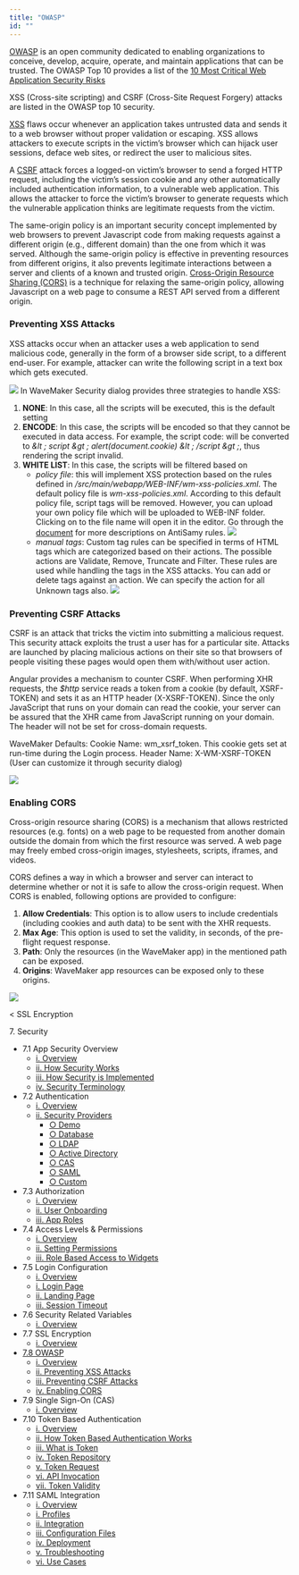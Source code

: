 ```yaml
---
title: "OWASP"
id: ""
---
```


[OWASP](https://www.owasp.org/index.php/About_OWASP) is an open community dedicated to enabling organizations to conceive, develop, acquire, operate, and maintain applications that can be trusted. The OWASP Top 10 provides a list of the [10 Most Critical Web Application Security Risks](https://www.owasp.org/index.php/Category:OWASP_Top_Ten_Project)

XSS (Cross-site scripting) and CSRF (Cross-Site Request Forgery) attacks are listed in the OWASP top 10 security.

[XSS](https://www.owasp.org/index.php/Top_10_2013-A3-Cross-Site_Scripting_(XSS)) flaws occur whenever an application takes untrusted data and sends it to a web browser without proper validation or escaping. XSS allows attackers to execute scripts in the victim’s browser which can hijack user sessions, deface web sites, or redirect the user to malicious sites.

A [CSRF](https://www.owasp.org/index.php/Top_10_2013-A8-Cross-Site_Request_Forgery_(CSRF)) attack forces a logged-on victim’s browser to send a forged HTTP request, including the victim’s session cookie and any other automatically included authentication information, to a vulnerable web application. This allows the attacker to force the victim’s browser to generate requests which the vulnerable application thinks are legitimate requests from the victim.

The same-origin policy is an important security concept implemented by web browsers to prevent Javascript code from making requests against a different origin (e.g., different domain) than the one from which it was served. Although the same-origin policy is effective in preventing resources from different origins, it also prevents legitimate interactions between a server and clients of a known and trusted origin. [Cross-Origin Resource Sharing (CORS)](https://spring.io/understanding/CORS) is a technique for relaxing the same-origin policy, allowing Javascript on a web page to consume a REST API served from a different origin.

### Preventing XSS Attacks

XSS attacks occur when an attacker uses a web application to send malicious code, generally in the form of a browser side script, to a different end-user. For example, attacker can write the following script in a text box <script>alert(document.cookie)</script> which gets executed.

[![](/learn/assets/security_OWSP_XSS.png)](/learn/assets/security_OWSP_XSS.png) In WaveMaker Security dialog provides three strategies to handle XSS:

1. **NONE**: In this case, all the scripts will be executed, this is the default setting
2. **ENCODE**: In this case, the scripts will be encoded so that they cannot be executed in data access. For example, the script code:<script>alert(document.cookie)</script> will be converted to _&lt ; script &gt ; alert(document.cookie) &lt ; /script &gt ;_, thus rendering the script invalid.
3. **WHITE LIST**: In this case, the scripts will be filtered based on
    - _policy file_: this will implement XSS protection based on the rules defined in _/src/main/webapp/WEB-INF/wm-xss-policies.xml_. The default policy file is _wm-xss-policies.xml_. According to this default policy file, script tags will be removed. However, you can upload your own policy file which will be uploaded to WEB-INF folder. Clicking on to the file name will open it in the editor. Go through the [document](/learn/app-development/app-security/xss-antisamy-policy-configuration/) for more descriptions on AntiSamy rules. [![](/learn/assets/security_OWSP_XSSpolicy.png)](/learn/assets/security_OWSP_XSSpolicy.png)
    - _manual tags_: Custom tag rules can be specified in terms of HTML tags which are categorized based on their actions. The possible actions are Validate, Remove, Truncate and Filter. These rules are used while handling the tags in the XSS attacks. You can add or delete tags against an action. We can specify the action for all Unknown tags also. [![](/learn/assets/security_OWSP_XSStags.png)](/learn/assets/security_OWSP_XSStags.png)

### Preventing CSRF Attacks

CSRF is an attack that tricks the victim into submitting a malicious request. This security attack exploits the trust a user has for a particular site. Attacks are launched by placing malicious actions on their site so that browsers of people visiting these pages would open them with/without user action.

Angular provides a mechanism to counter CSRF. When performing XHR requests, the _$http_ service reads a token from a cookie (by default, XSRF-TOKEN) and sets it as an HTTP header (X-XSRF-TOKEN). Since the only JavaScript that runs on your domain can read the cookie, your server can be assured that the XHR came from JavaScript running on your domain. The header will not be set for cross-domain requests.

WaveMaker Defaults: Cookie Name: wm\_xsrf\_token. This cookie gets set at run-time during the Login process. Header Name: X-WM-XSRF-TOKEN (User can customize it through security dialog)

[![](/learn/assets/security_OWSP_CSRF.png)](/learn/assets/security_OWSP_CSRF.png)

### Enabling CORS

Cross-origin resource sharing (CORS) is a mechanism that allows restricted resources (e.g. fonts) on a web page to be requested from another domain outside the domain from which the first resource was served. A web page may freely embed cross-origin images, stylesheets, scripts, iframes, and videos.

CORS defines a way in which a browser and server can interact to determine whether or not it is safe to allow the cross-origin request. When CORS is enabled, following options are provided to configure:

1. **Allow Credentials**: This option is to allow users to include credentials (including cookies and auth data) to be sent with the XHR requests.
2. **Max Age**: This option is used to set the validity, in seconds, of the pre-flight request response.
3. **Path**: Only the resources (in the WaveMaker app) in the mentioned path can be exposed.
4. **Origins**: WaveMaker app resources can be exposed only to these origins.

[![](/learn/assets/security_OWSP_CORS.png)](/learn/assets/security_OWSP_CORS.png)

< SSL Encryption

7\. Security

- 7.1 App Security Overview
    - [i. Overview](/learn/app-security/app-security/#)
    - [ii. How Security Works](/learn/app-security/app-security/#working)
    - [iii. How Security is Implemented](/learn/app-security/app-security/#implementation)
    - [iv. Security Terminology](/learn/app-security/app-security/#terminology)
- 7.2 Authentication
    - [i. Overview](/learn/app-security/authentication/)
    - [ii. Security Providers](/learn/app-security/authentication/#security-providers)
        - [○ Demo](/learn/app-security/authentication/#demo)
        - [○ Database](/learn/app-security/authentication/#database)
        - [○ LDAP](/learn/app-security/authentication/#ldap)
        - [○ Active Directory](/learn/app-security/authentication/#ad)
        - [○ CAS](/learn/app-security/authentication/#cas)
        - [○ SAML](/learn/app-security/authentication/#saml)
        - [○ Custom](/learn/app-security/authentication/#custom)
- 7.3 Authorization
    - [i. Overview](/learn/app-security/authorization/)
    - [ii. User Onboarding](/learn/app-security/authorization/#user-onboarding)
    - [iii. App Roles](/learn/app-security/authorization/#app-roles)
- 7.4 Access Levels & Permissions
    - [i. Overview](/learn/app-security/access-levels-permissions/)
    - [ii. Setting Permissions](/learn/app-security/access-levels-permissions/#setting-permissions)
    - [iii. Role Based Access to Widgets](/learn/app-security/access-levels-permissions/#role-based-access)
- 7.5 Login Configuration
    - [i. Overview](/learn/app-security/login-configuration/)
    - [i. Login Page](/learn/app-security/login-configuration/#login-page)
    - [ii. Landing Page](/learn/app-security/login-configuration/#landing-page)
    - [iii. Session Timeout](/learn/app-security/login-configuration/#session-timeout)
- 7.6 Security Related Variables
    - [i. Overview](/learn/app-security/security-variables)
- 7.7 SSL Encryption
    - [i. Overview](/learn/app-security/ssl-encryption/)
- [7.8 OWASP](#)
    - [i. Overview](#)
    - [ii. Preventing XSS Attacks](#xss)
    - [iii. Preventing CSRF Attacks](#csrf)
    - [iv. Enabling CORS](#cors)
- 7.9 Single Sign-On (CAS)
    - [i. Overview](/learn/app-security/central-authentication-system/)
- 7.10 Token Based Authentication
    - [i. Overview](/learn/app-security/token-based-authentication/)
    - [ii. How Token Based Authentication Works](/learn/app-security/token-based-authentication/#working)
    - [iii. What is Token](/learn/app-security/token-based-authentication/#token)
    - [iv. Token Repository](/learn/app-security/token-based-authentication/#token-repository)
    - [v. Token Request](/learn/app-security/token-based-authentication/#token-request)
    - [vi. API Invocation](/learn/app-security/token-based-authentication/#api-invocation)
    - [vii. Token Validity](/learn/app-security/token-based-authentication/#token-validity)
- 7.11 SAML Integration
    - [i. Overview](/learn/app-development/app-security/saml-integration/)
    - [i. Profiles](/learn/app-development/app-security/saml-integration/#profiles)
    - [ii. Integration](/learn/app-development/app-security/saml-integration/#integration)
    - [iii. Configuration Files](/learn/app-development/app-security/saml-integration/#files)
    - [iv. Deployment](/learn/app-development/app-security/saml-integration/#deployment)
    - [v. Troubleshooting](/learn/app-development/app-security/saml-integration/#troubleshooting)
    - [vi. Use Cases](/learn/app-development/app-security/saml-integration/#use-cases)
